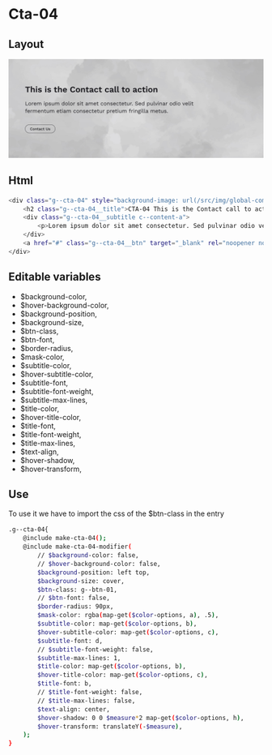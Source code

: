 # Cta-04

## Layout

![alt text][cta-04]

[cta-04]: /src/img/global-components/cta/cta-04.jpg

## Html

```sh
<div class="g--cta-04" style="background-image: url(/src/img/global-components/card/card-bg-placeholder.jpg);">
    <h2 class="g--cta-04__title">CTA-04 This is the Contact call to action</h2>
    <div class="g--cta-04__subtitle c--content-a">
        <p>Lorem ipsum dolor sit amet consectetur. Sed pulvinar odio velit fermentum etiam consectetur pretium fringilla metus.</p>
    </div>
    <a href="#" class="g--cta-04__btn" target="_blank" rel="noopener noreferrer">Contact Us</a>
</div>
```

## Editable variables

- $background-color,
- $hover-background-color,
- $background-position,
- $background-size,
- $btn-class,
- $btn-font,
- $border-radius,
- $mask-color,
- $subtitle-color,
- $hover-subtitle-color,
- $subtitle-font,
- $subtitle-font-weight,
- $subtitle-max-lines,
- $title-color,
- $hover-title-color,
- $title-font,
- $title-font-weight,
- $title-max-lines,
- $text-align,
- $hover-shadow,
- $hover-transform,

## Use

To use it we have to import the css of the $btn-class in the entry

```sh
.g--cta-04{
    @include make-cta-04();
    @include make-cta-04-modifier(
        // $background-color: false,
        // $hover-background-color: false,
        $background-position: left top,
        $background-size: cover,
        $btn-class: g--btn-01,
        // $btn-font: false,
        $border-radius: 90px,
        $mask-color: rgba(map-get($color-options, a), .5),
        $subtitle-color: map-get($color-options, b),
        $hover-subtitle-color: map-get($color-options, c),
        $subtitle-font: d,
        // $subtitle-font-weight: false,
        $subtitle-max-lines: 1,
        $title-color: map-get($color-options, b),
        $hover-title-color: map-get($color-options, c),
        $title-font: b,
        // $title-font-weight: false,
        // $title-max-lines: false,
        $text-align: center,
        $hover-shadow: 0 0 $measure*2 map-get($color-options, h),
        $hover-transform: translateY(-$measure),
    );
}
```
